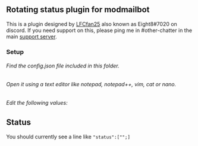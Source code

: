 ## Rotating status plugin for modmailbot ##
This is a plugin designed by [LFCfan25](https://github.com/LFCfan25) also known as Eight8#7020 on discord. If you need support on this, please ping me in #other-chatter in the main [support server](https://discord.gg/vRuhG9R).  

### Setup ###
###### Find the config.json file included in this folder.  
###### Open it using a text editor like notepad, notepad++, vim, cat or nano.  
###### Edit the following values: 

## Status ##
You should currently see a line like ```"status":["";]```
